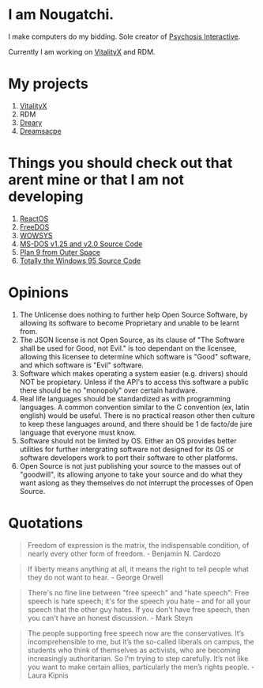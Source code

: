 # I am Nougatchi.

I make computers do my bidding. Sole creator of [Psychosis Interactive](https://github.com/psychosisinteractive).

Currently I am working on [VitalityX](https://github.com/psychosisinteractive/vitalityx) and RDM.

# My projects
1. [VitalityX](https://github.com/psychosisinteractive/vitalityx)
2. RDM
3. [Dreary](https://github.com/nougatchi/dreary)
4. [Dreamsacpe](https://github.com/nougatchi/dreamscape)

# Things you should check out that arent mine or that I am not developing
1. [ReactOS](https://github.com/reactos/reactos)
2. [FreeDOS](https://github.com/FDOS/kernel)
3. [WOWSYS](https://github.com/lighterlightbulb/WOWSYS) 
4. [MS-DOS v1.25 and v2.0 Source Code](https://github.com/microsoft/MS-DOS)
5. [Plan 9 from Outer Space](https://github.com/brho/plan9)
6. [Totally the Windows 95 Source Code](https://www.cs.earlham.edu/~skylar/humor/Unix/win95.source.code.htm)

# Opinions
1. The Unlicense does nothing to further help Open Source Software, by allowing its software to become Proprietary and unable to be learnt from.
2. The JSON license is not Open Source, as its clause of "The Software shall be used for Good, not Evil." is too dependant on the licensee, allowing this licensee to determine which software is "Good" software, and which software is "Evil" software.
3. Software which makes operating a system easier (e.g. drivers) should NOT be propietary. Unless if the API's to access this software a public there should be no "monopoly" over certain hardware.
4. Real life languages should be standardized as with programming languages. A common convention similar to the C convention (ex, latin english) would be useful. There is no practical reason other then culture to keep these languages around, and there should be 1 de facto/de jure language that everyone must know.
5. Software should not be limited by OS. Either an OS provides better utilities for further intergrating software not designed for its OS or software developers work to port their software to other platforms.
6. Open Source is not just publishing your source to the masses out of "goodwill", its allowing anyone to take your source and do what they want aslong as they themselves do not interrupt the processes of Open Source.

# Quotations
> Freedom of expression is the matrix, the indispensable condition, of nearly every other form of freedom. - Benjamin N. Cardozo

> If liberty means anything at all, it means the right to tell people what they do not want to hear. - George Orwell

> There's no fine line between "free speech" and "hate speech": Free speech is hate speech; it's for the speech you hate – and for all your speech that the other guy hates. If you don't have free speech, then you can't have an honest discussion. - Mark Steyn

> The people supporting free speech now are the conservatives. It’s incomprehensible to me, but it’s the so-called liberals on campus, the students who think of themselves as activists, who are becoming increasingly authoritarian. So I’m trying to step carefully. It’s not like you want to make certain allies, particularly the men’s rights people. - Laura Kipnis
